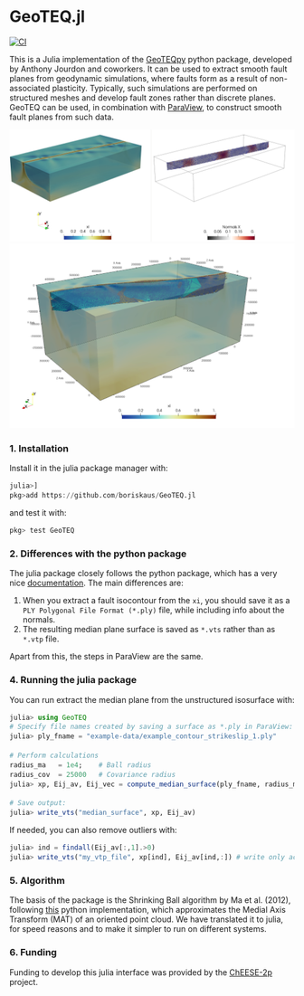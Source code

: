 # GeoTEQ.jl
[![CI](https://github.com/boriskaus/GeoTEQ.jl/actions/workflows/CI.yml/badge.svg)](https://github.com/boriskaus/GeoTEQ.jl/actions/workflows/CI.yml)

This is a Julia implementation of the [GeoTEQpy](https://github.com/anthony-jourdon/GeoTEQpy) python package, developed by Anthony Jourdon and coworkers.
It can be used to extract smooth fault planes from geodynamic simulations, where faults form as a result of non-associated plasticity. Typically, such simulations are performed on structured meshes and develop fault zones rather than discrete planes. GeoTEQ can be used, in combination with [ParaView](https://www.paraview.org), to construct smooth fault planes from such data.  

![strike_slip_example](./doc/img/strike_slip.png)
![restraining_bend_example](./doc/img/restraining_bend.png)

### 1. Installation
Install it in the julia package manager with:
```julia
julia>]
pkg>add https://github.com/boriskaus/GeoTEQ.jl
```
and test it with:
```julia
pkg> test GeoTEQ
``` 

### 2. Differences with the python package
The julia package closely follows the python package, which has a very nice [documentation](https://geoteqpy.readthedocs.io/en/latest/). 
The main differences are:

1. When you extract a fault isocontour from the `xi`, you should save it as a `PLY Polygonal File Format (*.ply)` file, while including info about the normals.
2. The resulting median plane surface is saved as `*.vts` rather than as `*.vtp` file. 

Apart from this, the steps in ParaView are the same. 

### 4. Running the julia package

You can run extract the median plane from the unstructured isosurface with:
```julia
julia> using GeoTEQ
# Specify file names created by saving a surface as *.ply in ParaView:
julia> ply_fname = "example-data/example_contour_strikeslip_1.ply"

# Perform calculations
radius_ma   = 1e4;    # Ball radius
radius_cov  = 25000   # Covariance radius
julia> xp, Eij_av, Eij_vec = compute_median_surface(ply_fname, radius_ma, radius_cov)

# Save output:
julia> write_vts("median_surface", xp, Eij_av)
```


If needed, you can also remove outliers with:
```julia 
julia> ind = findall(Eij_av[:,1].>0)
julia> write_vts("my_vtp_file", xp[ind], Eij_av[ind,:]) # write only active points
```


### 5. Algorithm
The basis of the package is the Shrinking Ball algorithm by Ma et al. (2012), following [this](https://github.com/tudelft3d/masbpy) python implementation, which approximates the Medial Axis Transform (MAT) of an oriented point cloud. We have translated it to julia, for speed reasons and to make it simpler to run on different systems.


### 6. Funding
Funding to develop this julia interface was provided by the [ChEESE-2p](https://cheese2.eu) project. 
